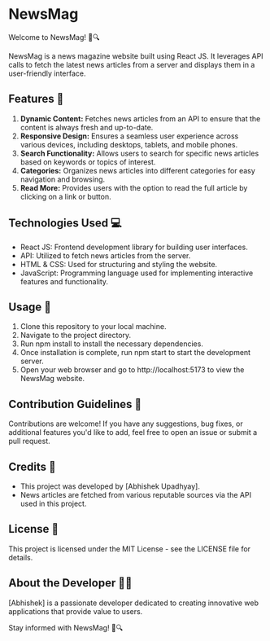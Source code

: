 # NewsMag

Welcome to NewsMag! 📰🔍

NewsMag is a news magazine website built using React JS. It leverages API calls to fetch the latest news articles from a server and displays them in a user-friendly interface.

## Features 🌟

1. **Dynamic Content:** Fetches news articles from an API to ensure that the content is always fresh and up-to-date.
2. **Responsive Design:** Ensures a seamless user experience across various devices, including desktops, tablets, and mobile phones.
3. **Search Functionality:** Allows users to search for specific news articles based on keywords or topics of interest.
4. **Categories:** Organizes news articles into different categories for easy navigation and browsing.
5. **Read More:** Provides users with the option to read the full article by clicking on a link or button.

## Technologies Used 💻

- React JS: Frontend development library for building user interfaces.
- API: Utilized to fetch news articles from the server.
- HTML & CSS: Used for structuring and styling the website.
- JavaScript: Programming language used for implementing interactive features and functionality.

## Usage 🚀

1. Clone this repository to your local machine.
2. Navigate to the project directory.
3. Run npm install to install the necessary dependencies.
4. Once installation is complete, run npm start to start the development server.
5. Open your web browser and go to http://localhost:5173 to view the NewsMag website.

## Contribution Guidelines 🤝

Contributions are welcome! If you have any suggestions, bug fixes, or additional features you'd like to add, feel free to open an issue or submit a pull request.

## Credits 🙌

- This project was developed by [Abhishek Upadhyay].
- News articles are fetched from various reputable sources via the API used in this project.

## License 📝

This project is licensed under the MIT License - see the LICENSE file for details.

## About the Developer 👨‍💻

[Abhishek] is a passionate developer dedicated to creating innovative web applications that provide value to users.

Stay informed with NewsMag! 📰🔍
